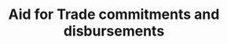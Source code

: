 ---
actual_indicator_available: 'Total ODA commitments and disbursements in support of
  Aid for Trade '
actual_indicator_available_description: Total ODA commitments and disbursements in
  support of Aid for Trade
data_non_statistical: false
date_metadata_updated: '2017-09-19'
disaggregation_categories: Not available.
disaggregation_geography: Total presetned for all ODA-eligible countries.  http://www.oecd.org/dac/stats/daclist.htm
goal_meta_link: http://unstats.un.org/sdgs/files/metadata-compilation/Metadata-Goal-8.pdf
goal_meta_link_page: 53
graph: longitudinal
graph_status_notes: Graphed
graph_title: 'Total ODA disbursements in support of Aid for Trade in millions of US
  dollars '
graph_type: line
graph_type_description: Line graph
has_metadata: true
indicator: 8.a.1
indicator_definition: Total official development assistance (ODA) commitments and
  disbursements that support aid for trade. Data expressed in US millions of dollars.
indicator_name: Aid for Trade commitments and disbursements
indicator_variable: total_aid_for_trade_disbursements_usd_m
layout: indicator
periodicity: Annual
permalink: /8-a-1/
published: true
rationale_interpretation: ODA is the accepted measure of international development
  co-operation. In this case it captures aid in support of projects and programmes
  to improve the trade and production capacities of developing countries.
reporting_status: complete
scheduled_update_by_national_source: September 2018
sdg_goal: 8
source_agency_staff_email: kimsmith@usaid.gov
source_agency_staff_name: Kimberly Smith
source_notes: null
source_title: null
source_url: http://stats.oecd.org/qwids/#?x=3&y=2&f=1:2,4:1,7:1,9:85,5:3,8:85,6:2014&q=1:2+4:1+7:1+9:85+5:3+8:85+6:2015,2014,2013,2012,2011,2010,2009,2008,2007,2006,2005+3:78,79,80,81,82,83,84,86,87,88,89,91,106,107,93,100,102,103,104,101,105,92,98,96,97,99,94,95,109,110,111,112,113,115,116,120,121,122,123,124,125,126,127,128,129,130,131,132,133,134,135,136,137,139,140,141,142,143,144,146,147,148,149,150,153,154,155,156,157,158,159,160,161,162,163,164,165,166,167,168,169,171,172,173,174,175,176,177,178,179,180,184,185,186,187,188,189,191+2:252,253,254,255,256,258&lock=CRS1
target: Increase Aid for Trade support for developing countries, in particular least
  developed countries, including through the Enhanced Integrated Framework for Trade-Related
  Technical Assistance to Least Developed Countries.
target_id: 8.a
time_period: 2000-2015
title: Aid for Trade commitments and disbursements
un_custodial_agency: 'OECD (Partnering Agencies: WTO-EIF)'
un_designated_tier: '1'
unit_of_measure: U.S., Dollars, millions
us_method_of_computation: 'Data are extracted from the OECD''s Creditor Reporting
  System (CRS) for selected purpose codes that have have been agreed support aid for
  trade. Aid for trade comprises the following categories: - technical assistance
  for trade policy and regulations (e.g. helping countries to develop trade strategies,
  negotiate trade agreements, and implement their outcomes) - trade-related infrastructure
  (e.g. building roads, ports, and telecommunications networks to connect domestic
  markets to the global economy) - productive capacity building, including trade development
  (e.g. supporting the private sector to exploit their comparative advantages and
  diversify their exports) trade-related adjustment (e.g. helping developing countries
  with the costs associated with trade liberalisation, such as tariff reductions,
  preference erosion, or declining terms of trade) - other trade-related needs, if
  identified as trade-related development priorities in partner countries'' national
  development strategies http://www.oecd.org/dac/aft/aid-for-tradestatisticalqueries.htm'
variable_description: null
variable_notes: null
---